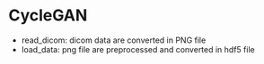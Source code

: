# CycleGAN
 - read_dicom: dicom data are converted in PNG file
 - load_data: png file are preprocessed and converted in hdf5 file 
